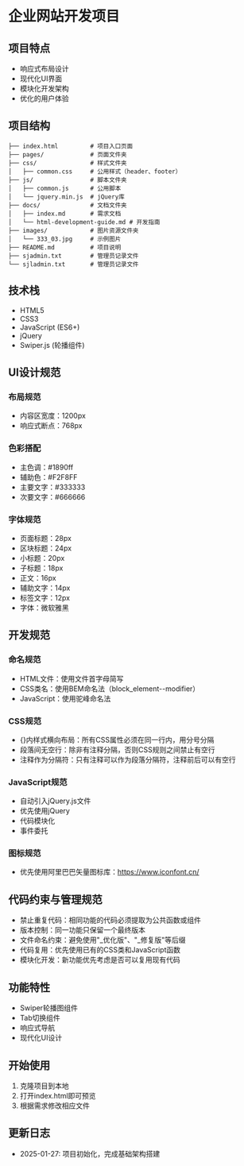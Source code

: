 # 企业网站开发项目

## 项目特点
- 响应式布局设计
- 现代化UI界面
- 模块化开发架构
- 优化的用户体验

## 项目结构
```
├── index.html         # 项目入口页面
├── pages/             # 页面文件夹
├── css/               # 样式文件夹
│   ├── common.css     # 公用样式（header、footer）
├── js/                # 脚本文件夹
│   ├── common.js      # 公用脚本
│   └── jquery.min.js  # jQuery库
├── docs/              # 文档文件夹
│   ├── index.md       # 需求文档
│   └── html-development-guide.md # 开发指南
├── images/            # 图片资源文件夹
│   └── 333_03.jpg     # 示例图片
├── README.md          # 项目说明
├── sjadmin.txt        # 管理员记录文件
└── sjladmin.txt       # 管理员记录文件
```

## 技术栈
- HTML5
- CSS3
- JavaScript (ES6+)
- jQuery
- Swiper.js (轮播组件)

## UI设计规范

### 布局规范
- 内容区宽度：1200px
- 响应式断点：768px

### 色彩搭配
- 主色调：#1890ff
- 辅助色：#F2F8FF
- 主要文字：#333333
- 次要文字：#666666

### 字体规范
- 页面标题：28px
- 区块标题：24px
- 小标题：20px
- 子标题：18px
- 正文：16px
- 辅助文字：14px
- 标签文字：12px
- 字体：微软雅黑

## 开发规范

### 命名规范
- HTML文件：使用文件首字母简写
- CSS类名：使用BEM命名法（block_element--modifier）
- JavaScript：使用驼峰命名法

### CSS规范
- {}内样式横向布局：所有CSS属性必须在同一行内，用分号分隔
- 段落间无空行：除非有注释分隔，否则CSS规则之间禁止有空行
- 注释作为分隔符：只有注释可以作为段落分隔符，注释前后可以有空行

### JavaScript规范
- 自动引入jQuery.js文件
- 优先使用jQuery
- 代码模块化
- 事件委托

### 图标规范
- 优先使用阿里巴巴矢量图标库：https://www.iconfont.cn/

## 代码约束与管理规范
- 禁止重复代码：相同功能的代码必须提取为公共函数或组件
- 版本控制：同一功能只保留一个最终版本
- 文件命名约束：避免使用"_优化版"、"_修复版"等后缀
- 代码复用：优先使用已有的CSS类和JavaScript函数
- 模块化开发：新功能优先考虑是否可以复用现有代码

## 功能特性
- Swiper轮播图组件
- Tab切换组件
- 响应式导航
- 现代化UI设计

## 开始使用
1. 克隆项目到本地
2. 打开index.html即可预览
3. 根据需求修改相应文件

## 更新日志
- 2025-01-27: 项目初始化，完成基础架构搭建